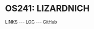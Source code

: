 # OS241: LIZARDNICH

[LINKS](LINKS/) --- [LOG](TXT/mylog.txt) --- [GitHub](https://github.com/lizardnich/os241/)
